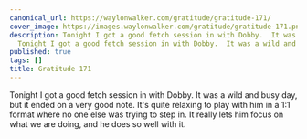 ```yaml
---
canonical_url: https://waylonwalker.com/gratitude/gratitude-171/
cover_image: https://images.waylonwalker.com/gratitude/gratitude-171.png
description: Tonight I got a good fetch session in with Dobby.  It was a wild and
  Tonight I got a good fetch session in with Dobby.  It was a wild and
published: true
tags: []
title: Gratitude 171
---
```


Tonight I got a good fetch session in with Dobby.  It was a wild and busy day, but it ended on a very good note.  It's quite relaxing to play with him in a 1:1 format where no one else was trying to step in.  It really lets him focus on what we are doing, and he does so well with it.